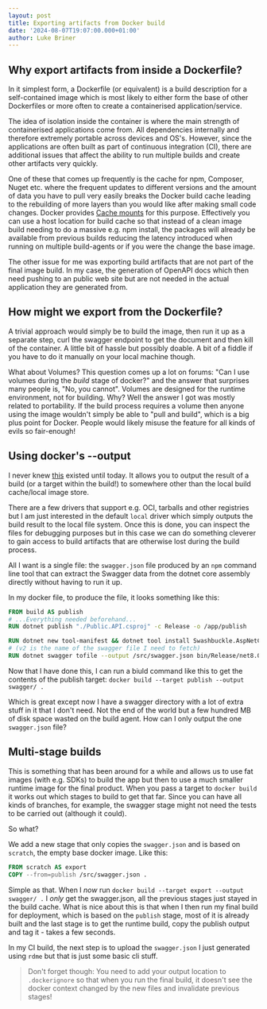 ```yaml
---
layout: post
title: Exporting artifacts from Docker build
date: '2024-08-07T19:07:00.000+01:00'
author: Luke Briner
---
```


## Why export artifacts from inside a Dockerfile?
In it simplest form, a Dockerfile (or equivalent) is a build description for a self-contained image which is most likely to either form the base of other Dockerfiles or more often to create a containerised application/service.

The idea of isolation inside the container is where the main strength of containerised applications come from. All dependencies internally and therefore extremely portable across devices and OS's. However, since the applications are often built as part of continuous integration (CI), there are additional issues that affect the ability to run multiple builds and create other artifacts very quickly.

One of these that comes up frequently is the cache for npm, Composer, Nuget etc. where the frequent updates to different versions and the amount of data you have to pull very easily breaks the Docker build cache leading to the rebuilding of more layers than you would like after making small code changes. Docker provides [Cache mounts](https://docs.docker.com/build/guide/mounts/#add-a-cache-mount) for this purpose. Effectively you can use a host location for build cache so that instead of a clean image build needing to do a massive e.g. npm install, the packages will already be available from previous builds reducing the latency introduced when running on multiple build-agents or if you were the change the base image.

The other issue for me was exporting build artifacts that are not part of the final image build. In my case, the generation of OpenAPI docs which then need pushing to an public web site but are not needed in the actual application they are generated from.

## How might we export from the Dockerfile?
A trivial approach would simply be to build the image, then run it up as a separate step, curl the swagger endpoint to get the document and then kill of the container. A little bit of hassle but possibly doable. A bit of a fiddle if you have to do it manually on your local machine though.

What about Volumes? This question comes up a lot on forums: "Can I use volumes during the *build* stage of docker?" and the answer that surprises many people is, "No, you cannot". Volumes are designed for the runtime environment, not for building. Why? Well the answer I got was mostly related to portability. If the build process requires a volume then anyone using the image wouldn't simply be able to "pull and build", which is a big plus point for Docker. People would likely misuse the feature for all kinds of evils so fair-enough!

## Using docker's --output
I never knew [this](https://docs.docker.com/reference/cli/docker/buildx/build/#output) existed until today. It allows you to output the result of a build (or a target within the build!) to somewhere other than the local build cache/local image store.

There are a few drivers that support e.g. OCI, tarballs and other registries but I am just interested in the default `local` driver which simply outputs the build result to the local file system. Once this is done, you can inspect the files for debugging purposes but in this case we can do something cleverer to gain access to build artifacts that are otherwise lost during the build process.

All I want is a single file: the `swagger.json` file produced by an `npm` command line tool that can extract the Swagger data from the dotnet core assembly directly without having to run it up.

In my docker file, to produce the file, it looks something like this:

```dockerfile
FROM build AS publish
# ...Everything needed beforehand...
RUN dotnet publish "./Public.API.csproj" -c Release -o /app/publish

RUN dotnet new tool-manifest && dotnet tool install Swashbuckle.AspNetCore.Cli
# (v2 is the name of the swagger file I need to fetch)
RUN dotnet swagger tofile --output /src/swagger.json bin/Release/net8.0/Public.API.csproj v2
```
Now that I have done this, I can run a biuld command like this to get the contents of the publish target:
`docker build --target publish --output swagger/ .`

Which is great except now I have a swagger directory with a lot of extra stuff in it that I don't need. Not the end of the world but a few hundred MB of disk space wasted on the build agent. How can I only output the one `swagger.json` file?

## Multi-stage builds
This is something that has been around for a while and allows us to use fat images (with e.g. SDKs) to build the app but then to use a much smaller runtime image for the final product. When you pass a target to `docker build` it works out which stages to build to get that far. Since you can have all kinds of branches, for example, the swagger stage might not need the tests to be carried out (although it could).

So what?

We add a new stage that only copies the `swagger.json` and is based on `scratch`, the empty base docker image. Like this:
```dockerfile
FROM scratch AS export
COPY --from=publish /src/swagger.json .
```
Simple as that. When I *now* run `docker build --target export --output swagger/ .` I *only* get the swagger.json, all the previous stages just stayed in the build cache. What is nice about this is that when I then run my final build for deployment, which is based on the `publish` stage, most of it is already built and the last stage is to get the runtime build, copy the publish output and tag it - takes a few seconds.

In my CI build, the next step is to upload the `swagger.json` I just generated using `rdme` but that is just some basic cli stuff.

> Don't forget though: You need to add your output location to `.dockerignore` so that when you run the final build, it doesn't see the docker context changed by the new files and invalidate previous stages!